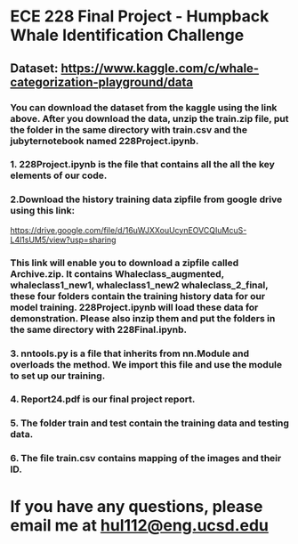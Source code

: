 # ECE 228 Final Project - Humpback Whale Identification Challenge 

## Dataset: https://www.kaggle.com/c/whale-categorization-playground/data


### You can download the dataset from the kaggle using the link above. After you download the data, unzip the train.zip file, put the folder in the same directory with train.csv and the jubyternotebook named 228Project.ipynb. 

### 1. 228Project.ipynb is the file that contains all the all the key elements of our code.


### 2.Download the history training data zipfile from google drive using this link: 
https://drive.google.com/file/d/16uWJXXouUcynEOVCQIuMcuS-L4l1sUM5/view?usp=sharing

### This link will enable you to download a zipfile called Archive.zip. It contains Whaleclass_augmented, whaleclass1_new1, whaleclass1_new2 whaleclass_2_final, these four folders contain the training history data for our model training. 228Project.ipynb will load these data for demonstration. Please also inzip them and put the folders in the same directory with 228Final.ipynb.


### 3. nntools.py is a file that inherits from nn.Module and overloads the method. We import this file and use the module to set up our training.

### 4. Report24.pdf is our final project report. 

### 5. The folder train and test contain the training data and testing data.

### 6. The file train.csv contains mapping of  the images and their ID.


# If you have any questions, please email me at hul112@eng.ucsd.edu
